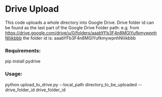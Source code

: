 # Drive Upload

This code uploads a whole directory into Google Drive.
Drive folder id can be found as the last part of the Google Drive Folder path:
e.g. from https://drive.google.com/drive/u/0/folders/aaabYFb3F4n8MGlYufkmywpnhNIiikbbb the folder id is: aaabYFb3F4n8MGlYufkmywpnhNIiikbbb

### Requirements:

pip install pydrive

### Usage:

python upload_to_drive.py --local_path directory_to_be_uploaded --drive_folder_id drive_folder_id
